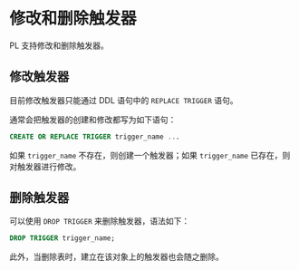 # 修改和删除触发器

PL 支持修改和删除触发器。

## 修改触发器

目前修改触发器只能通过 DDL 语句中的 `REPLACE TRIGGER` 语句。

通常会把触发器的创建和修改都写为如下语句：

```sql
CREATE OR REPLACE TRIGGER trigger_name ...
```

如果 `trigger_name` 不存在，则创建一个触发器；如果 `trigger_name` 已存在，则对触发器进行修改。

## 删除触发器

可以使用 `DROP TRIGGER` 来删除触发器，语法如下：

```sql
DROP TRIGGER trigger_name;
```

此外，当删除表时，建立在该对象上的触发器也会随之删除。
